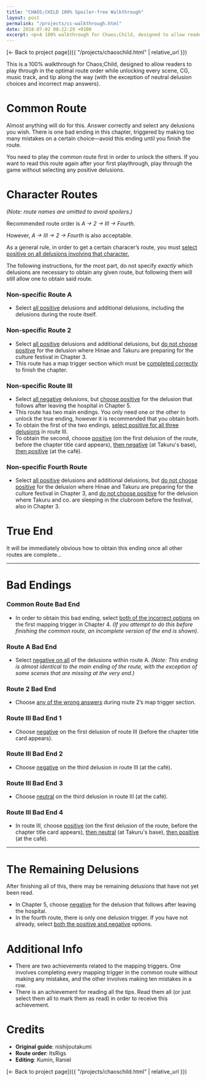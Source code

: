 ```yaml
---
title: "CHAOS;CHILD 100% Spoiler-free Walkthrough"
layout: post
permalink: "/projects/cc-walkthrough.html"
date: 2018-07-02 00:22:29 +0100
excerpt: <p>A 100% walkthrough for Chaos;Child, designed to allow readers to play through in the optimal route order while unlocking every scene, CG, music track, and tip along the way (with the exception of neutral delusion choices and incorrect map answers)</p>
---
```


[← Back to project page]({{ "/projects/chaoschild.html" | relative_url }})

This is a 100% walkthrough for Chaos;Child, designed to allow readers to play through in the optimal route order while unlocking every scene, CG, music track, and tip along the way (with the exception of neutral delusion choices and incorrect map answers).

# Common Route 

Almost anything will do for this. Answer correctly and select any delusions you wish. There is one bad ending in this chapter, triggered by making too many mistakes on a certain choice—avoid this ending until you finish the route.

You need to play the common route first in order to unlock the others. If you want to read this route again after your first playthrough, play through the game without selecting any positive delusions.

# Character Routes

*(Note: route names are omitted to avoid spoilers.)*

Recommended route order is *A → 2 → III → Fourth*.

However, *A → III → 2 → Fourth* is also acceptable.

As a general rule, in order to get a certain characer’s route, you must <u>select positive on all delusions involving that character. </u>

The following instructions, for the most part, do not specify *exactly* which delusions are necessary to obtain any given route, but following them will still allow one to obtain said route.

### Non-specific Route A

* Select <u>all positive</u> delusions and additional delusions, including the delusions during the route itself.

### Non-specific Route 2

* Select <u>all positive</u> delusions and additional delusions, but <u>do not choose positive</u> for the delusion where Hinae and Takuru are preparing for the culture festival in Chapter 3. 
* This route has a map trigger section which must be <u>completed correctly</u> to finish the chapter.

### Non-specific Route III

* Select <u>all negative</u> delusions, but <u>choose positive</u> for the delusion that follows after leaving the hospital in Chapter 5.
* This route has two main endings. You only need one or the other to unlock the true ending, however it is recommended that you obtain both.
* To obtain the first of the two endings, <u>select positive for all three delusions</u> in route III.
* To obtain the second, choose <u>positive</u> (on the first delusion of the route, before the chapter title card appears), <u>then negative</u> (at Takuru's base), <u>then positive</u> (at the café). 

### Non-specific Fourth Route

* Select <u>all positive</u> delusions and additional delusions, but <u>do not choose positive</u> for the delusion where Hinae and Takuru are preparing for the culture festival in Chapter 3, and <u>do not choose positive</u> for the delusion where Takuru and co. are sleeping in the clubroom before the festival, also in Chapter 3. 

# True End

It will be immediately obvious how to obtain this ending once all other routes are complete...

---

# Bad Endings

### Common Route Bad End

* In order to obtain this bad ending, select <u>both of the incorrect options</u> on the first mapping trigger in Chapter 4. *(If you attempt to do this before finishing the common route, an incomplete version of the end is shown).*

### Route A Bad End

* Select <u>negative on all</u> of the delusions within route A. *(Note: This ending is almost identical to the main ending of the route, with the exception of some scenes that are missing at the very end.)*

### Route 2 Bad End

* Choose <u>any of the wrong answers</u> during route 2’s map trigger section.

### Route III Bad End 1

* Choose <u>negative</u> on the first delusion of route III (before the chapter title card appears).

### Route III Bad End 2

* Choose <u>negative</u> on the third delusion in route III (at the café).

### Route III Bad End 3

* Choose <u>neutral</u> on the third delusion in route III (at the café).

### Route III Bad End 4

* In route III, choose <u>positive</u> (on the first delusion of the route, before the chapter title card appears), <u>then neutral</u> (at Takuru's base), <u>then positive</u> (at the café).

---

# The Remaining Delusions

After finishing all of this, there may be remaining delusions that have not yet been read.

* In Chapter 5, choose <u>negative</u> for the delusion that follows after leaving the hospital.
* In the fourth route, there is only one delusion trigger. If you have not already, select <u>both the positive and negative</u> options.

# Additional Info

* There are two achievements related to the mapping triggers. One involves completing every mapping trigger in the common route without making any mistakes, and the other involves making ten mistakes in a row.
* There is an achievement for reading all the tips. Read them all (or just select them all to mark them as read) in order to receive this achievement.

# Credits

* **Original guide**: nishijoutakumi
* **Route order**: ItsRigs
* **Editing**: Kumin, Raniel

[← Back to project page]({{ "/projects/chaoschild.html" | relative_url }})